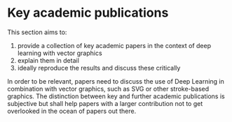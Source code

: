 # Key academic publications

This section aims to:
  1. provide a collection of key academic papers in the context of deep learning with vector graphics
  2. explain them in detail
  3. ideally reproduce the results and discuss these critically

In order to be relevant, papers need to discuss the use of Deep Learning in combination with vector graphics, such as SVG or other stroke-based graphics. The distinction between key and further academic publications is subjective but shall help papers with a larger contribution not to get overlooked in the ocean of papers out there.
